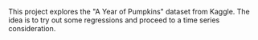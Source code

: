 This project explores the "A Year of Pumpkins" dataset from Kaggle. The idea is to try out some regressions and proceed to a time series consideration. 

 